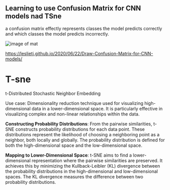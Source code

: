 ## Learning to use Confusion Matrix for CNN models nad TSne

 a confusion matrix effectly represents classes the model predicts correctly and which classes the model predicts incorrectly.
 
 
 ![image of mat](images/confusmatrix.png)
 
 
https://leslietj.github.io/2020/06/22/Draw-Confusion-Matrix-for-CNN-models/


# T-sne
 t-Distributed Stochastic Neighbor Embedding
 
 Use case:
 Dimensionality reduction technique used for visualizing high-dimensional data in a lower-dimensional space. 
 It is particularly effective in visualizing complex and non-linear relationships within the data.


**Constructing Probability Distributions**: 
From the pairwise similarities, t-SNE constructs probability distributions for each data point. 
These distributions represent the likelihood of choosing a neighboring point as a neighbor, both locally and globally. 
The probability distribution is defined for both the high-dimensional space and the low-dimensional space.

**Mapping to Lower-Dimensional Space**: 
t-SNE aims to find a lower-dimensional representation where the pairwise similarities are preserved. 
It achieves this by minimizing the Kullback-Leibler (KL) divergence between the probability distributions in the high-dimensional and low-dimensional spaces. 
The KL divergence measures the difference between two probability distributions.

